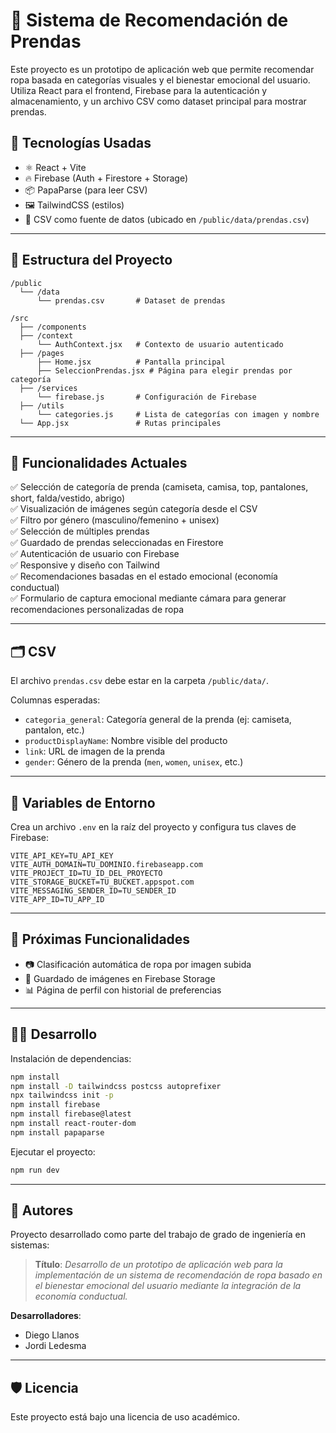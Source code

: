 
# 👕 Sistema de Recomendación de Prendas

Este proyecto es un prototipo de aplicación web que permite recomendar ropa basada en categorías visuales y el bienestar emocional del usuario. Utiliza React para el frontend, Firebase para la autenticación y almacenamiento, y un archivo CSV como dataset principal para mostrar prendas.

## 🚀 Tecnologías Usadas

- ⚛️ React + Vite
- 🔥 Firebase (Auth + Firestore + Storage)
- 📦 PapaParse (para leer CSV)
- 🖼️ TailwindCSS (estilos)
- 📄 CSV como fuente de datos (ubicado en `/public/data/prendas.csv`)

---

## 📁 Estructura del Proyecto

```
/public
  └── /data
      └── prendas.csv       # Dataset de prendas

/src
  ├── /components
  ├── /context
      └── AuthContext.jsx   # Contexto de usuario autenticado
  ├── /pages
      ├── Home.jsx          # Pantalla principal
      ├── SeleccionPrendas.jsx # Página para elegir prendas por categoría
  ├── /services
      └── firebase.js       # Configuración de Firebase
  ├── /utils
      └── categories.js     # Lista de categorías con imagen y nombre
  └── App.jsx               # Rutas principales
```

---

## 🧠 Funcionalidades Actuales

✅ Selección de categoría de prenda (camiseta, camisa, top, pantalones, short, falda/vestido, abrigo)  
✅ Visualización de imágenes según categoría desde el CSV  
✅ Filtro por género (masculino/femenino + unisex)  
✅ Selección de múltiples prendas  
✅ Guardado de prendas seleccionadas en Firestore  
✅ Autenticación de usuario con Firebase  
✅ Responsive y diseño con Tailwind  
✅ Recomendaciones basadas en el estado emocional (economía conductual)  
✅ Formulario de captura emocional mediante cámara para generar recomendaciones personalizadas de ropa

---

## 🗂️ CSV

El archivo `prendas.csv` debe estar en la carpeta `/public/data/`.

Columnas esperadas:

- `categoria_general`: Categoría general de la prenda (ej: camiseta, pantalon, etc.)
- `productDisplayName`: Nombre visible del producto
- `link`: URL de imagen de la prenda
- `gender`: Género de la prenda (`men`, `women`, `unisex`, etc.)

---

## 🔐 Variables de Entorno

Crea un archivo `.env` en la raíz del proyecto y configura tus claves de Firebase:

```env
VITE_API_KEY=TU_API_KEY
VITE_AUTH_DOMAIN=TU_DOMINIO.firebaseapp.com
VITE_PROJECT_ID=TU_ID_DEL_PROYECTO
VITE_STORAGE_BUCKET=TU_BUCKET.appspot.com
VITE_MESSAGING_SENDER_ID=TU_SENDER_ID
VITE_APP_ID=TU_APP_ID
```

---

## 🧪 Próximas Funcionalidades

- 📷 Clasificación automática de ropa por imagen subida
- 💾 Guardado de imágenes en Firebase Storage
- 📊 Página de perfil con historial de preferencias

---

## 👨‍💻 Desarrollo

Instalación de dependencias:

```bash
npm install
npm install -D tailwindcss postcss autoprefixer
npx tailwindcss init -p
npm install firebase
npm install firebase@latest
npm install react-router-dom
npm install papaparse
```

Ejecutar el proyecto:

```bash
npm run dev
```

---

## 🧠 Autores

Proyecto desarrollado como parte del trabajo de grado de ingeniería en sistemas:

> **Título**: _Desarrollo de un prototipo de aplicación web para la implementación de un sistema de recomendación de ropa basado en el bienestar emocional del usuario mediante la integración de la economía conductual._

**Desarrolladores**:
- Diego Llanos  
- Jordi Ledesma
---

## 🛡️ Licencia

Este proyecto está bajo una licencia de uso académico.
